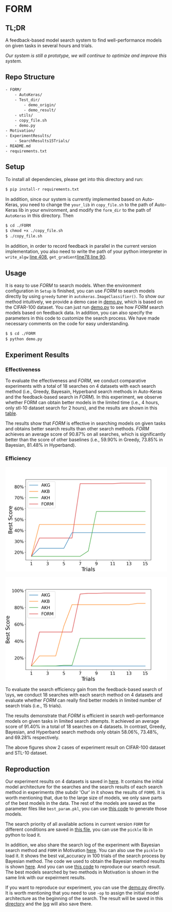 # FORM

## TL;DR

A feedback-based model search system to find well-performance models on given
tasks in several hours and trials.

*Our system is still a prototype, we will continue to optimize and improve this system.*

## Repo Structure

```
- FORM/                 
    - AutoKeras/
    - Test_dir/  
        - demo_origin/
        - demo_result/
    - utils/         
    - copy_file.sh            
    - demo.py                  
- Motivation/                      
- ExperimentResults/                      
    - SearchResults15Trials/
- README.md
- requirements.txt
```

## Setup
To install all dependencies, please get into this directory and  run:

```bash
$ pip install-r requirements.txt
```

In addition, since our system is currently implemented based on Auto-Keras, you
need to change the `your_lib` in `copy_file.sh` to the path of Auto-Keras lib in
your environment, and modify the `form_dir` to the path of `AutoKeras` in this
directory. Then

```bash
$ cd ./FORM
$ chmod +x ./copy_file.sh
$ ./copy_file.sh
```

In addition, in order to record feedback in parallel in the current version
implementation, you also need to write the path of your python interpreter in
`write_algw` [line 408](./FORM/utils/load_test_utils.py),
`get_gradient`[line78](./FORM/AutoKeras/engine/tuner.py),[line
90](./FORM/utils/operation_test_utils.py).

## Usage
It is easy to use *FORM* to search models. 
When the environment configuration in `Setup` is finished, you can use *FORM* to
search models directly by using `greedy` tuner in `autokeras.ImageClassifier()`.
To show our method intuitively, we provide a demo case in
[demo.py](./FORM/demo.py), which is based on the CIFAR-100 dataset.
You can just run [demo.py](./FORM/demo.py) to see how *FORM* search models based
on feedback data.
In addition, you can also specify the parameters in this code to customize the
search process. We have made necessary comments on the code for easy understanding.

``` bash
$ $ cd ./FORM
$ python demo.py
```

## Experiment Results

### Effectiveness

To evaluate the effectiveness and *FORM*, we conduct comparative experiments
with a total of 18 searches on 4 datasets with each search method (i.e., Greedy,
Bayesain, Hyperband search methods in Auto-Keras and the feedback-based search in *FORM*).
In this experiment, we observe whether FORM can obtain better models in the limited
time (i.e., 4 hours, only stl-10 dataset search for 2 hours), and the results
are shown in this
[table](./ExperimentResults/Effectiveness/effectiveness_table.tsv).

The results show that *FORM* is effective in searching models
on given tasks and obtains better search results than other search
methods.
*FORM* achieves an average score of 90.87% on all
searches, which is significantly better than the score of other baselines (i.e.,
59.90% in Greedy, 73.85% in Bayesian, 81.48% in Hyperband).


### Efficiency

![figure](./ExperimentResults/Efficiency/cifar100-9.png)

![figure](./ExperimentResults/Efficiency/stl-12.png)

To evaluate the search efficiency gain from the feedback-based search of \sys, we
conduct 18 searches with each search method on 4 datasets and evaluate
whether *FORM* can really find better models in limited number of search
trials (i.e., 15 trials).

The results demonstrate that *FORM* is efficient in search well-performance models
on given tasks in limited search attempts.
It achieved an average score
of 91.40\% in a total of 18 searches on 4 datasets. In contrast, Greedy, Bayesian,
and Hyperband search methods only obtain 58.06\%, 73.48\%, and 69.28\%
respectively.

The above figures show 2 cases of experiment result on CIFAR-100 dataset and
STL-10 dataset.

## Reproduction

Our experiment results on 4 datasets is saved in [here](https://drive.google.com/file/d/1_ngnpSQxNEKLoQnfzZp6eutgRMO0lfIp/view?usp=sharing). It contains the initial model
architecture for the searches and the search results of each search method in
experiments (the subdir 'Our' in it shows the results of `FORM`).
It is worth mentioning that, due to the large size of models, we only save parts
of the best models in the data.
The rest of the models are saved as the parameter files like `best_param.pkl`, you can use [this code](./ExperimentResults/reproduct_models_from_parameters/reproduce_experiment_model.py) to generate those models.

The search priority of all available actions in current version `FORM` for different conditions are saved in [this
file](./FORM/utils/priority_pure.pkl), you can use the `pickle`
lib in python to load it.

In addition, we also share the search log of the experiment with Bayesian search
method and `FORM` in
Motivation [here](./Motivation/accuracy_log.pkl). You can also use the `pickle` to load it.
It shows the best val_accuracy in 100 trials of the search process by Bayesian
method.
The code we used to obtain the Bayesian method results is shown
[here](./Motivation/motivation.py). And you can use [this code](./FORM/demo.py)
to reproduce our search result. The best models searched by two methods in
Motivation is shown in the same link with our expeirment results.

If you want to reproduce our experiment, you can use the
[demo.py](./FORM/demo.py) directly.
It is worth mentioning that you need to use `-op` to assign the initial model
architecture as the beginning of the search.
The result will be saved in this [directory](./FORM/Test_dir/demo_origin) and
the [log](./FORM/Test_dir/demo_origin/log.pkl) will also save there.